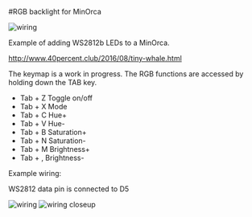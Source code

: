 #RGB backlight for MinOrca

![wiring](https://i.imgur.com/jyYyiSS.jpg)

Example of adding WS2812b LEDs to a MinOrca.

http://www.40percent.club/2016/08/tiny-whale.html

The keymap is a work in progress. The RGB functions are accessed by holding down the TAB key. 

* Tab + Z		Toggle on/off
* Tab + X		Mode
* Tab + C		Hue+
* Tab + V		Hue-
* Tab + B		Saturation+
* Tab + N		Saturation-
* Tab + M		Brightness+
* Tab + ,		Brightness-

Example wiring:

WS2812 data pin is connected to D5

![wiring](https://i.imgur.com/CFBf71F.jpg)
![wiring closeup](https://i.imgur.com/VJogRoj.jpg)
